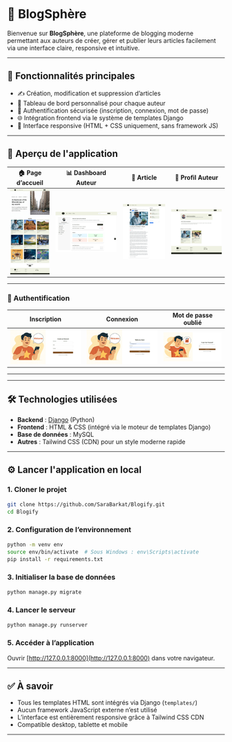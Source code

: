 # 📝 BlogSphère

Bienvenue sur **BlogSphère**, une plateforme de blogging moderne permettant aux auteurs de créer, gérer et publier leurs articles facilement via une interface claire, responsive et intuitive.

---

## 🚀 Fonctionnalités principales

- ✍️ Création, modification et suppression d’articles  
- 👤 Tableau de bord personnalisé pour chaque auteur  
- 🔐 Authentification sécurisée (inscription, connexion, mot de passe)  
- 🌐 Intégration frontend via le système de templates Django  
- 📱 Interface responsive (HTML + CSS uniquement, sans framework JS)

---

## 📸 Aperçu de l'application

| 🏠 Page d’accueil | 📊 Dashboard Auteur | 📄 Article | 👤 Profil Auteur |
|------------------|---------------------|------------|------------------|
| ![Accueil](./screenshots/landing-page.jpeg) | ![Dashboard](./screenshots/AuteurDashboard.jpeg) | ![Article](./screenshots/AffichageArticle.jpeg) | ![Profil](./screenshots/AfficherProfilAuteur.jpeg) |

---

### 🔐 Authentification

| Inscription | Connexion | Mot de passe oublié |
|-------------|-----------|----------------------|
| ![Register](./screenshots/register.jpeg) | ![Login](./screenshots/loging.jpeg) | ![Forgot Password](./screenshots/ForgotPassword.jpeg) |

---
---

## 🛠️ Technologies utilisées

- **Backend** : [Django](https://www.djangoproject.com/) (Python)  
- **Frontend** : HTML & CSS (intégré via le moteur de templates Django)  
- **Base de données** : MySQL  
- **Autres** : Tailwind CSS (CDN) pour un style moderne rapide

---

## ⚙️ Lancer l'application en local

### 1. Cloner le projet

```bash
git clone https://github.com/SaraBarkat/Blogify.git
cd Blogify
```

### 2. Configuration de l’environnement

```bash
python -m venv env
source env/bin/activate  # Sous Windows : env\Scripts\activate
pip install -r requirements.txt
```

### 3. Initialiser la base de données

```bash
python manage.py migrate
```

### 4. Lancer le serveur

```bash
python manage.py runserver
```

### 5. Accéder à l’application

Ouvrir [http://127.0.0.1:8000](http://127.0.0.1:8000) dans votre navigateur.

---

## ✅ À savoir

- Tous les templates HTML sont intégrés via Django (`templates/`)  
- Aucun framework JavaScript externe n’est utilisé  
- L’interface est entièrement responsive grâce à Tailwind CSS CDN  
- Compatible desktop, tablette et mobile

---
